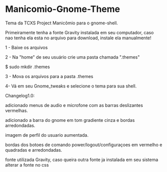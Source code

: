 # Manicomio-Gnome-Theme
Tema da TCXS Project Manicômio para o gnome-shell.



Primeiramente tenha a fonte Gravity instalada em seu computador, caso nao tenha ela esta no arquivo para download, instale ela manualmente!

1 - Baixe os arquivos

2 - Na "home" de seu usuário crie uma pasta chamada ".themes"

$ sudo mkdir .themes

3 - Mova os arquivos para a pasta .themes

4- Vá em seu Gnome_tweaks e selecione o tema para sua shell.


Changelog1.0:
<p>adicionado menus de audio e microfone com as barras deslizantes vermelhas.</p>
<p>adicionado a  barra do gnome em tom gradiente cinza e bordas arredondadas.</p>
<p>imagem de perfil do usuario aumentada.</p>
<p>bordas dos botoes de comando power/logout/configuraçoes em vermelho e quadradas e arredondadas.</p>
<p>fonte utilizada Gravity, caso queira outra fonte ja instalada em seu sistema alterar a fonte no css</p>

